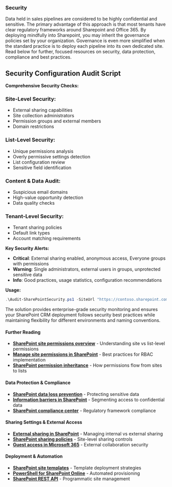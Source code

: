 ### Security
Data held in sales pipelines are considered to be highly confidential and sensitive.  The primary advantage of this approach is that most tenants have clear regulatory frameworks around Sharepoint and Office 365.  By deploying mindfully into Sharepoint, you may inherit the governance policies set by your organization.  Governance is even more simplified when the standard practice is to deploy each pipeline into its own dedicated site.  Read below for further, focused resources on security, data protection, compliance and best practices.


## **Security Configuration Audit Script**
**Comprehensive Security Checks:**

### Site-Level Security:
- External sharing capabilities
- Site collection administrators
- Permission groups and external members
- Domain restrictions

### List-Level Security:
- Unique permissions analysis
- Overly permissive settings detection
- List configuration review
- Sensitive field identification

### Content & Data Audit:
- Suspicious email domains
- High-value opportunity detection
- Data quality checks

### Tenant-Level Security:
- Tenant sharing policies
- Default link types
- Account matching requirements

**Key Security Alerts:**
- **Critical**: External sharing enabled, anonymous access, Everyone groups with permissions
- **Warning**: Single administrators, external users in groups, unprotected sensitive data
- **Info**: Good practices, usage statistics, configuration recommendations

**Usage:**
```powershell
.\Audit-SharePointSecurity.ps1 -SiteUrl "https://contoso.sharepoint.com/sites/crm" -ListPrefix "CRM" -ExportToCSV -OutputFile "SecurityAudit.html"
```

The solution provides enterprise-grade security monitoring and ensures your SharePoint CRM deployment follows security best practices while maintaining flexibility for different environments and naming conventions.

#### Further Reading
- **[SharePoint site permissions overview](https://docs.microsoft.com/en-us/sharepoint/sites/user-permissions-and-permission-levels)** - Understanding site vs list-level permissions
- **[Manage site permissions in SharePoint](https://support.microsoft.com/en-us/office/manage-site-permissions-in-sharepoint-b36bb7c8-8c8d-4b1b-9d4f-3b3c3f2f7d8b)** - Best practices for RBAC implementation
- **[SharePoint permission inheritance](https://docs.microsoft.com/en-us/sharepoint/dev/solution-guidance/security-permission-inheritance)** - How permissions flow from sites to lists

#### Data Protection & Compliance
- **[SharePoint data loss prevention](https://docs.microsoft.com/en-us/microsoft-365/compliance/dlp-sharepoint-onedrive)** - Protecting sensitive data
- **[Information barriers in SharePoint](https://docs.microsoft.com/en-us/microsoft-365/compliance/information-barriers-sharepoint)** - Segmenting access to confidential data
- **[SharePoint compliance center](https://docs.microsoft.com/en-us/microsoft-365/compliance/offering-sharepoint-online)** - Regulatory framework compliance

#### Sharing Settings & External Access
- **[External sharing in SharePoint](https://docs.microsoft.com/en-us/sharepoint/external-sharing-overview)** - Managing internal vs external sharing
- **[SharePoint sharing policies](https://docs.microsoft.com/en-us/sharepoint/turn-external-sharing-on-or-off)** - Site-level sharing controls
- **[Guest access in Microsoft 365](https://docs.microsoft.com/en-us/microsoft-365/solutions/collaborate-with-people-outside-your-organization)** - External collaboration security

#### Deployment & Automation
- **[SharePoint site templates](https://docs.microsoft.com/en-us/sharepoint/dev/solution-guidance/introducing-the-sharepoint-site-templates)** - Template deployment strategies
- **[PowerShell for SharePoint Online](https://docs.microsoft.com/en-us/powershell/sharepoint/sharepoint-online/introduction-sharepoint-online-management-shell)** - Automated provisioning
- **[SharePoint REST API](https://docs.microsoft.com/en-us/sharepoint/dev/sp-add-ins/get-to-know-the-sharepoint-rest-service)** - Programmatic site management
